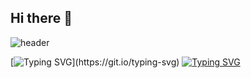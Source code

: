 ## Hi there 👋

![header](https://capsule-render.vercel.app/api?type=wave&color=auto&height=300&section=header&text=I'm%20Welcome%20yjenis&fontSize=50)

[![Typing SVG](https://readme-typing-svg.demolab.com/?lines=I'm+FE+Developer+YEJIN;)](https://git.io/typing-svg)
[![Typing SVG](https://readme-typing-svg.demolab.com/?lines=First+line+of+text;Second+line+of+text)](https://git.io/typing-svg)
<!--
**yjenis/yjenis** is a ✨ _special_ ✨ repository because its `README.md` (this file) appears on your GitHub profile.

Here are some ideas to get you started:

- 🔭 I’m currently working on ...
- 🌱 I’m currently learning ...
- 👯 I’m looking to collaborate on ...
- 🤔 I’m looking for help with ...
- 💬 Ask me about ...
- 📫 How to reach me: ...
- 😄 Pronouns: ...
- ⚡ Fun fact: ...
-->
